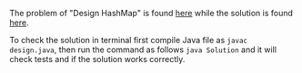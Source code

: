 The problem of "Design HashMap" is found [here](https://leetcode.com/problems/design-hashmap/) while the solution is found [here](https://github.com/aurimas13/Solutions-To-Problems/blob/main/LeetCode/Java%20Solutions/Design%20HashMap/design.java).

To check the solution in terminal first compile Java file as `javac design.java`, then run the command as follows `java Solution` and it will check tests and if the solution works correctly.
